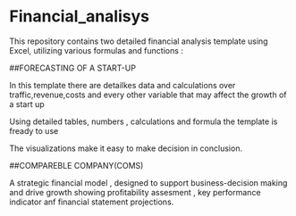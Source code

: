 # Financial_analisys
This repository contains two detailed financial analysis template using Excel, utilizing various formulas and functions :

##FORECASTING OF A START-UP

In this template there are detailkes data and calculations over traffic,revenue,costs and every other variable that may affect the growth of a start up

Using detailed tables, numbers , calculations and formula the template is fready to use

The visualizations make it easy to make decision in conclusion.

##COMPAREBLE COMPANY(COMS)

A strategic financial model , designed to support business-decision making and drive growth
 showing profitability assesment , key performance indicator anf financial statement projections.
